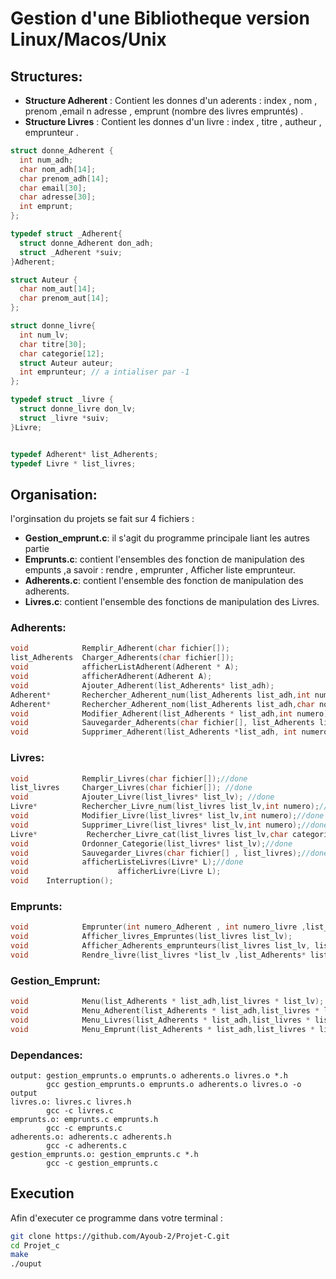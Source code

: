 # Gestion d'une Bibliotheque version Linux/Macos/Unix
## Structures:
- **Structure Adherent** :
	Contient les donnes d'un aderents : index , nom , prenom ,email n adresse , emprunt (nombre des livres empruntés) .
- **Structure Livres** : 
	Contient les donnes d'un livre : index , titre , autheur , emprunteur .
```c
struct donne_Adherent {
  int num_adh;
  char nom_adh[14];
  char prenom_adh[14];
  char email[30];
  char adresse[30];
  int emprunt;
};

typedef struct _Adherent{
  struct donne_Adherent don_adh;
  struct _Adherent *suiv;
}Adherent;

struct Auteur {
  char nom_aut[14];
  char prenom_aut[14];
};

struct donne_livre{
  int num_lv;
  char titre[30];
  char categorie[12];
  struct Auteur auteur;
  int emprunteur; // a intialiser par -1
};

typedef struct _livre {
  struct donne_livre don_lv;
  struct _livre *suiv;
}Livre;


typedef Adherent* list_Adherents;
typedef Livre * list_livres;
```
## Organisation:
l'orginsation du projets se fait sur 4 fichiers : 
- **Gestion_emprunt.c**: il s'agit du programme principale liant les autres partie
- **Emprunts.c**: contient l'ensembles des fonction de manipulation des empunts ,a savoir : rendre , emprunter , Afficher liste emprunteur.
- **Adherents.c**: contient l'ensemble des fonction de manipulation des adherents.
- **Livres.c**:  contient l'ensemble des fonctions de manipulation des Livres.
### Adherents:
```c
void            Remplir_Adherent(char fichier[]);
list_Adherents  Charger_Adherents(char fichier[]);
void            afficherListAdherent(Adherent * A);
void            afficherAdherent(Adherent A);
void            Ajouter_Adherent(list_Adherents* list_adh);
Adherent*       Rechercher_Adherent_num(list_Adherents list_adh,int numero);
Adherent*       Rechercher_Adherent_nom(list_Adherents list_adh,char nom[]);
void            Modifier_Adherent(list_Adherents * list_adh,int numero);
void            Sauvegarder_Adherents(char fichier[], list_Adherents list_adh);
void            Supprimer_Adherent(list_Adherents *list_adh, int numero);
```
### Livres:
```c
void            Remplir_Livres(char fichier[]);//done
list_livres     Charger_Livres(char fichier[]); //done
void            Ajouter_Livre(list_livres* list_lv); //done
Livre*          Rechercher_Livre_num(list_livres list_lv,int numero);//done
void            Modifier_Livre(list_livres* list_lv,int numero);//done
void            Supprimer_Livre(list_livres* list_lv,int numero);//done
Livre*           Rechercher_Livre_cat(list_livres list_lv,char categorie[],char titre[]);
void            Ordonner_Categorie(list_livres* list_lv);//done
void            Sauvegarder_Livres(char fichier[] , list_livres);//done
void            afficherListeLivres(Livre* L);//done
void                    afficherLivre(Livre L);
void    Interruption();
```
### Emprunts:
```c
void            Emprunter(int numero_Adherent , int numero_livre ,list_livres * list_lv , list_Adherents *list_adh );
void            Afficher_livres_Empruntes(list_livres list_lv);
void            Afficher_Adherents_emprunteurs(list_livres list_lv, list_Adherents list_adh);
void            Rendre_livre(list_livres *list_lv ,list_Adherents* list_adh ,int numero_lv);
```
### Gestion\_Emprunt:
```c
void            Menu(list_Adherents * list_adh,list_livres * list_lv);
void            Menu_Adherent(list_Adherents * list_adh,list_livres * list_lv);
void            Menu_Livres(list_Adherents * list_adh,list_livres * list_lv);
void            Menu_Emprunt(list_Adherents * list_adh,list_livres * list_lv);
```
### Dependances:
```make
output: gestion_emprunts.o emprunts.o adherents.o livres.o *.h
        gcc gestion_emprunts.o emprunts.o adherents.o livres.o -o output
livres.o: livres.c livres.h
        gcc -c livres.c
emprunts.o: emprunts.c emprunts.h
        gcc -c emprunts.c
adherents.o: adherents.c adherents.h
        gcc -c adherents.c
gestion_emprunts.o: gestion_emprunts.c *.h
        gcc -c gestion_emprunts.c
```
## Execution
Afin d'executer ce programme dans votre terminal : 
```bash
git clone https://github.com/Ayoub-2/Projet-C.git
cd Projet_c 
make 
./ouput
```
